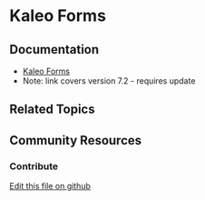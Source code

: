 # Kaleo Forms

## Documentation

* [Kaleo Forms](https://help.liferay.com/hc/en-us/articles/360028821952-Kaleo-Forms)
* Note: link covers version 7.2 - requires update

## Related Topics


## Community Resources


### Contribute

[Edit this file on github](https://github.com/olafk/controlpanel-documentation-docs/blob/master/md/74en/com_liferay_portal_workflow_kaleo_forms_web_portlet_KaleoFormsAdminPortlet.md)
